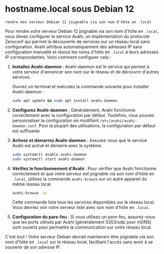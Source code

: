 
# hostname.local sous Debian 12

```
rendre mon serveur Debian 12 joignable via son nom d'hôte en .local
```

Pour rendre votre serveur Debian 12 joignable via son nom d'hôte en `.local`, vous devez configurer le service Avahi, un implémentation du protocole Zeroconf qui permet la découverte de services sur un réseau local sans configuration. Avahi attribue automatiquement des adresses IP sans configuration manuelle et résout les noms d'hôte en `.local` à leurs adresses IP correspondantes. Voici comment configurer cela :

1. **Installez Avahi-daemon** : Avahi-daemon est le service qui permet à votre serveur d'annoncer son nom sur le réseau et de découvrir d'autres services.

   Ouvrez un terminal et exécutez la commande suivante pour installer Avahi-daemon :
   ```bash
   sudo apt update && sudo apt install avahi-daemon
   ```

2. **Configurez Avahi-daemon** : Généralement, Avahi fonctionne correctement avec la configuration par défaut. Toutefois, vous pouvez personnaliser la configuration en modifiant `/etc/avahi/avahi-daemon.conf`. Pour la plupart des utilisations, la configuration par défaut est suffisante.

3. **Activez et démarrez Avahi-daemon** : Assurez-vous que le service Avahi est activé et démarre avec le système.
   ```bash
   sudo systemctl enable avahi-daemon
   sudo systemctl start avahi-daemon
   ```

4. **Vérifiez le fonctionnement d'Avahi** : Pour vérifier que Avahi fonctionne correctement et que votre serveur est joignable via son nom d'hôte en `.local`, utilisez la commande `avahi-browse` sur un autre appareil du même réseau local.
   ```bash
   avahi-browse -at
   ```
   Cette commande liste tous les services disponibles sur le réseau local. Vous devriez voir votre serveur listé avec son nom d'hôte en `.local`.

5. **Configuration du pare-feu** : Si vous utilisez un pare-feu, assurez-vous que les ports utilisés par Avahi (généralement 5353/udp pour mDNS) sont ouverts pour permettre la communication sur votre réseau local.

C'est tout ! Votre serveur Debian devrait maintenant être joignable via son nom d'hôte en `.local` sur le réseau local, facilitant l'accès sans avoir à se souvenir de son adresse IP.